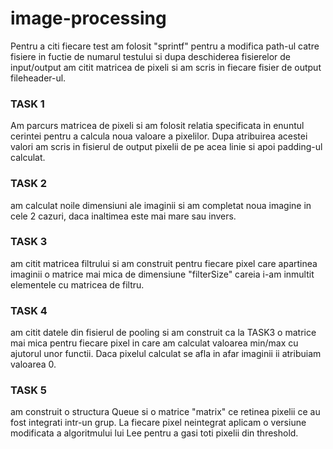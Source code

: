 # image-processing 
Pentru a citi fiecare test am folosit "sprintf" pentru a modifica path-ul catre
fisiere in fuctie de numarul testului si dupa deschiderea fisierelor de input/output
am citit matricea de pixeli si am scris in fiecare fisier de output fileheader-ul.
### TASK 1
Am parcurs matricea de pixeli si am folosit relatia specificata in
enuntul cerintei pentru a calcula noua valoare a pixelilor. Dupa atribuirea acestei 
valori am scris in fisierul de output pixelii de pe acea linie si apoi padding-ul
calculat.
### TASK 2
am calculat noile dimensiuni ale imaginii si am completat noua
imagine in cele 2 cazuri, daca inaltimea este mai mare sau invers. 
### TASK 3
am citit matricea filtrului si am construit pentru fiecare pixel
care apartinea imaginii o matrice mai mica de dimensiune "filterSize" careia i-am
inmultit elementele cu matricea de filtru.
### TASK 4
am citit datele din fisierul de pooling si am construit ca la TASK3
o matrice mai mica pentru fiecare pixel in care am calculat valoarea min/max cu
ajutorul unor functii. Daca pixelul calculat se afla in afar imaginii ii atribuiam
valoarea 0.
### TASK 5
am construit o structura Queue si o matrice "matrix" ce retinea 
pixelii ce au fost integrati intr-un grup. La fiecare pixel neintegrat aplicam 
o versiune modificata a algoritmului lui Lee pentru a gasi toti pixelii din threshold.

